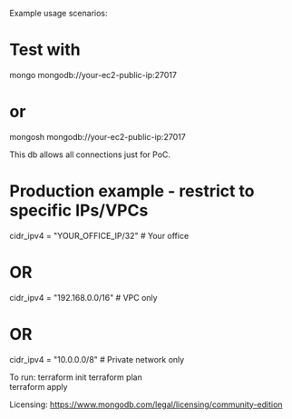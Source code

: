 Example usage scenarios: 

# Test with
mongo mongodb://your-ec2-public-ip:27017
# or
mongosh mongodb://your-ec2-public-ip:27017



This db allows all connections just for PoC.

# Production example - restrict to specific IPs/VPCs
cidr_ipv4 = "YOUR_OFFICE_IP/32"        # Your office
# OR
cidr_ipv4 = "192.168.0.0/16"          # VPC only  
# OR 
cidr_ipv4 = "10.0.0.0/8"              # Private network only

To run:
terraform init
terraform plan    
terraform apply


Licensing: https://www.mongodb.com/legal/licensing/community-edition
